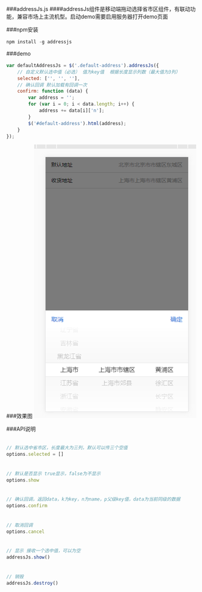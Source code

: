 ###addressJs.js 
####addressJs组件是移动端拖动选择省市区组件，有联动功能，兼容市场上主流机型。启动demo需要启用服务器打开demo页面

###npm安装 
```javascript
npm install -g addressjs
```

###demo
```javascript
var defaultAddressJs = $('.default-address').addressJs({
    // 自定义默认选中值（必选） 值为key值  根据长度显示列数（最大值为3列）
    selected: ['', '', ''],
    // 确认回调 默认加载有回调一次
    confirm: function (data) {
        var address = '';
        for (var i = 0; i < data.length; i++) {
            address += data[i]['n'];
        }
        $('#default-address').html(address);
    }
});
```
###效果图
![demo1.png](demo1.png)



###API说明

```javascript

// 默认选中省市区，长度最大为三列，默认可以传三个空值
options.selected = []


// 默认是否显示 true显示，false为不显示
options.show 


// 确认回调，返回data，k为key，n为name，p父级key值，data为当前同级的数据
options.confirm


// 取消回调
options.cancel


// 显示 接收一个选中值，可以为空
addressJs.show()


// 销毁
addressJs.destroy()
```

